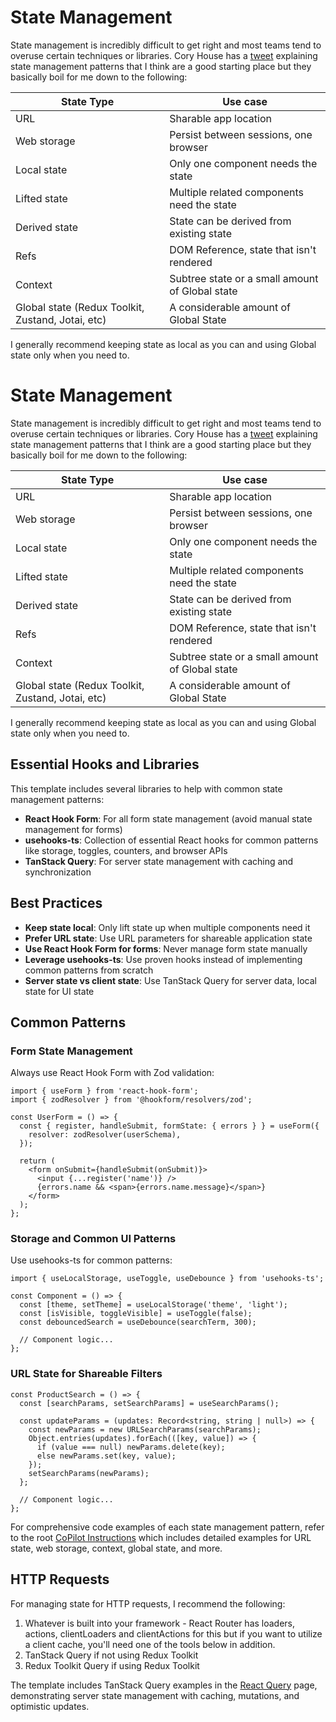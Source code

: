 # State Management

State management is incredibly difficult to get right and most teams tend to overuse certain techniques or libraries. Cory House has a [tweet](https://twitter.com/housecor/status/1437765673439088644/photo/1) explaining state management patterns that I think are a good starting place but they basically boil for me down to the following:

| State Type                                        | Use case                                        |
| ------------------------------------------------- | ----------------------------------------------- |
| URL                                               | Sharable app location                           |
| Web storage                                       | Persist between sessions, one browser           |
| Local state                                       | Only one component needs the state              |
| Lifted state                                      | Multiple related components need the state      |
| Derived state                                     | State can be derived from existing state        |
| Refs                                              | DOM Reference, state that isn't rendered        |
| Context                                           | Subtree state or a small amount of Global state |
| Global state (Redux Toolkit, Zustand, Jotai, etc) | A considerable amount of Global State           |

I generally recommend keeping state as local as you can and using Global state only when you need to.

# State Management

State management is incredibly difficult to get right and most teams tend to overuse certain techniques or libraries. Cory House has a [tweet](https://twitter.com/housecor/status/1437765673439088644/photo/1) explaining state management patterns that I think are a good starting place but they basically boil for me down to the following:

| State Type                                        | Use case                                        |
| ------------------------------------------------- | ----------------------------------------------- |
| URL                                               | Sharable app location                           |
| Web storage                                       | Persist between sessions, one browser           |
| Local state                                       | Only one component needs the state              |
| Lifted state                                      | Multiple related components need the state      |
| Derived state                                     | State can be derived from existing state        |
| Refs                                              | DOM Reference, state that isn't rendered        |
| Context                                           | Subtree state or a small amount of Global state |
| Global state (Redux Toolkit, Zustand, Jotai, etc) | A considerable amount of Global State           |

I generally recommend keeping state as local as you can and using Global state only when you need to.

## Essential Hooks and Libraries

This template includes several libraries to help with common state management patterns:

- **React Hook Form**: For all form state management (avoid manual state management for forms)
- **usehooks-ts**: Collection of essential React hooks for common patterns like storage, toggles, counters, and browser APIs
- **TanStack Query**: For server state management with caching and synchronization

## Best Practices

- **Keep state local**: Only lift state up when multiple components need it
- **Prefer URL state**: Use URL parameters for shareable application state  
- **Use React Hook Form for forms**: Never manage form state manually
- **Leverage usehooks-ts**: Use proven hooks instead of implementing common patterns from scratch
- **Server state vs client state**: Use TanStack Query for server data, local state for UI state

## Common Patterns

### Form State Management
Always use React Hook Form with Zod validation:

```tsx
import { useForm } from 'react-hook-form';
import { zodResolver } from '@hookform/resolvers/zod';

const UserForm = () => {
  const { register, handleSubmit, formState: { errors } } = useForm({
    resolver: zodResolver(userSchema),
  });

  return (
    <form onSubmit={handleSubmit(onSubmit)}>
      <input {...register('name')} />
      {errors.name && <span>{errors.name.message}</span>}
    </form>
  );
};
```

### Storage and Common UI Patterns
Use usehooks-ts for common patterns:

```tsx
import { useLocalStorage, useToggle, useDebounce } from 'usehooks-ts';

const Component = () => {
  const [theme, setTheme] = useLocalStorage('theme', 'light');
  const [isVisible, toggleVisible] = useToggle(false);
  const debouncedSearch = useDebounce(searchTerm, 300);
  
  // Component logic...
};
```

### URL State for Shareable Filters
```tsx
const ProductSearch = () => {
  const [searchParams, setSearchParams] = useSearchParams();
  
  const updateParams = (updates: Record<string, string | null>) => {
    const newParams = new URLSearchParams(searchParams);
    Object.entries(updates).forEach(([key, value]) => {
      if (value === null) newParams.delete(key);
      else newParams.set(key, value);
    });
    setSearchParams(newParams);
  };
  
  // Component logic...
};
```

For comprehensive code examples of each state management pattern, refer to the root [CoPilot Instructions](../../.github/copilot-instructions.md) which includes detailed examples for URL state, web storage, context, global state, and more.

## HTTP Requests

For managing state for HTTP requests, I recommend the following:

1. Whatever is built into your framework - React Router has loaders, actions, clientLoaders and clientActions for this but if you want to utilize a client cache, you'll need one of the tools below in addition.
2. TanStack Query if not using Redux Toolkit
3. Redux Toolkit Query if using Redux Toolkit

The template includes TanStack Query examples in the [React Query](/react-query) page, demonstrating server state management with caching, mutations, and optimistic updates.
